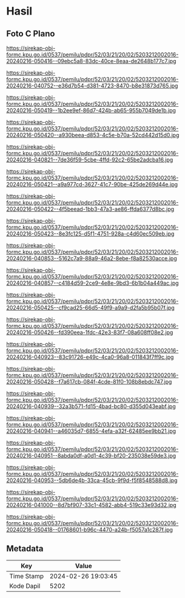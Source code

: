 # Hasil

## Foto C Plano

https://sirekap-obj-formc.kpu.go.id/0537/pemilu/pdpr/52/03/21/20/02/5203212002016-20240216-050416--09ebc5a8-83dc-40ce-8eaa-de2648b177c7.jpg

https://sirekap-obj-formc.kpu.go.id/0537/pemilu/pdpr/52/03/21/20/02/5203212002016-20240216-040752--e36d7b54-d381-4723-8470-b8e31873d765.jpg

https://sirekap-obj-formc.kpu.go.id/0537/pemilu/pdpr/52/03/21/20/02/5203212002016-20240216-050419--1b2ee9ef-86d7-424b-ab65-955b7049de1b.jpg

https://sirekap-obj-formc.kpu.go.id/0537/pemilu/pdpr/52/03/21/20/02/5203212002016-20240216-050420--a930beea-d853-4c5e-b70a-52cd442d15d0.jpg

https://sirekap-obj-formc.kpu.go.id/0537/pemilu/pdpr/52/03/21/20/02/5203212002016-20240216-040821--7de36f59-5cbe-4ffd-92c2-65be2adcba16.jpg

https://sirekap-obj-formc.kpu.go.id/0537/pemilu/pdpr/52/03/21/20/02/5203212002016-20240216-050421--a9a977cd-3627-41c7-90be-425de269d44e.jpg

https://sirekap-obj-formc.kpu.go.id/0537/pemilu/pdpr/52/03/21/20/02/5203212002016-20240216-050422--4f5beead-1bb3-47a3-ae86-ffda6377d8bc.jpg

https://sirekap-obj-formc.kpu.go.id/0537/pemilu/pdpr/52/03/21/20/02/5203212002016-20240216-050423--8e3fc125-d5f1-4751-928a-c4d60ec509eb.jpg

https://sirekap-obj-formc.kpu.go.id/0537/pemilu/pdpr/52/03/21/20/02/5203212002016-20240216-040853--5162c7a9-88a9-46a2-8ebe-f8a82530acce.jpg

https://sirekap-obj-formc.kpu.go.id/0537/pemilu/pdpr/52/03/21/20/02/5203212002016-20240216-040857--c4184d59-2ce9-4e8e-9bd3-6b1b04a449ac.jpg

https://sirekap-obj-formc.kpu.go.id/0537/pemilu/pdpr/52/03/21/20/02/5203212002016-20240216-050425--cf9cad25-66d5-49f9-a9a9-d2fa5b95b07f.jpg

https://sirekap-obj-formc.kpu.go.id/0537/pemilu/pdpr/52/03/21/20/02/5203212002016-20240216-050426--fd390eea-1fdc-42e3-83f7-08a608ff08e2.jpg

https://sirekap-obj-formc.kpu.go.id/0537/pemilu/pdpr/52/03/21/20/02/5203212002016-20240216-040923--83c91726-e49c-4ca0-96a8-011843f7ff9c.jpg

https://sirekap-obj-formc.kpu.go.id/0537/pemilu/pdpr/52/03/21/20/02/5203212002016-20240216-050428--f7a617cb-084f-4cde-81f0-108b8ebdc747.jpg

https://sirekap-obj-formc.kpu.go.id/0537/pemilu/pdpr/52/03/21/20/02/5203212002016-20240216-040939--32a3b571-fd15-4bad-bc80-d355d043eabf.jpg

https://sirekap-obj-formc.kpu.go.id/0537/pemilu/pdpr/52/03/21/20/02/5203212002016-20240216-040941--a46035d7-6855-4efa-a32f-62485ee9bb21.jpg

https://sirekap-obj-formc.kpu.go.id/0537/pemilu/pdpr/52/03/21/20/02/5203212002016-20240216-040951--8abda0df-a0d1-4c39-bf20-235038e59de3.jpg

https://sirekap-obj-formc.kpu.go.id/0537/pemilu/pdpr/52/03/21/20/02/5203212002016-20240216-040953--5db6de4b-33ca-45cb-9f9d-f5f8548588d8.jpg

https://sirekap-obj-formc.kpu.go.id/0537/pemilu/pdpr/52/03/21/20/02/5203212002016-20240216-041000--8d7bf907-33c1-4582-abb4-519c33e93d32.jpg

https://sirekap-obj-formc.kpu.go.id/0537/pemilu/pdpr/52/03/21/20/02/5203212002016-20240216-050418--01768601-b96c-4470-a24b-f5057a1c287f.jpg


## Metadata

| Key        | Value               |
| ---------- | ------------------- |
| Time Stamp | 2024-02-26 19:03:45 |
| Kode Dapil | 5202                |



